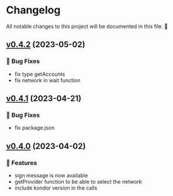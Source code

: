 # Changelog

All notable changes to this project will be documented in this file. 🤘

## [v0.4.2](https://github.com/joticajulian/kondor-js/releases/tag/v0.4.2) (2023-05-02)

### 🐛 Bug Fixes

- fix type getAccounts
- fix network in wait function

## [v0.4.1](https://github.com/joticajulian/kondor-js/releases/tag/v0.4.1) (2023-04-21)

### 🐛 Bug Fixes

- fix package.json

## [v0.4.0](https://github.com/joticajulian/kondor-js/releases/tag/v0.4.0) (2023-04-02)

### 🚀 Features

- sign message is now available
- getProvider function to be able to select the network
- include kondor version in the calls

